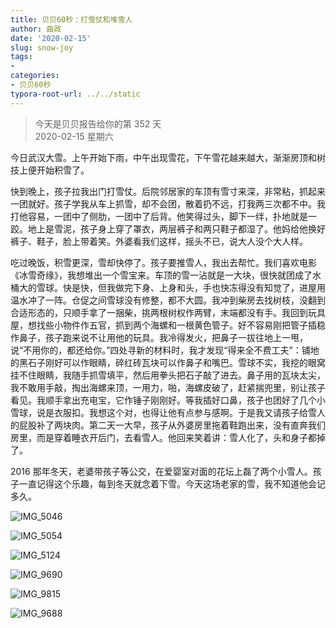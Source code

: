 ```yaml
---
title: 贝贝60秒：打雪仗和堆雪人
author: 曲政
date: '2020-02-15'
slug: snow-joy
tags:
- 
categories:
- 贝贝60秒
typora-root-url: ../../static
---
```

> 今天是贝贝报告给你的第 352 天   
> 2020-02-15 星期六 

今日武汉大雪。上午开始下雨，中午出现雪花，下午雪花越来越大，渐渐房顶和树技上便开始积雪了。

快到晚上，孩子拉我出门打雪仗。后院邻居家的车顶有雪寸来深，非常粘，抓起来一团就好。孩子学我从车上抓雪，却不会团，散着扔不远，打我两三次都不中。我打他容易，一团中了侧肋，一团中了后背。他笑得过头，脚下一绊，扑地就是一跤。地上是雪泥，孩子身上穿了罩衣，两层裤子和两只鞋子都湿了。他妈给他换好裤子、鞋子，脸上带着笑。外婆看我们这样，摇头不已，说大人没个大人样。

吃过晚饭，积雪更深，雪却快停了。孩子要推雪人，我出去帮忙。我们喜欢电影《冰雪奇缘》，我想堆出一个雪宝来。车顶的雪一沾就是一大块，很快就团成了水桶大的雪球。快是快，但我做完下身、上身和头，手也快冻得没有知觉了，进屋用温水冲了一阵。仓促之间雪球没有修整，都不大圆。我冲到柴房去找树枝，没翻到合适形态的，只顺手拿了一捆柴，挑两根树权作两臂，末端都没有手。我回到玩具屋，想找些小物件作五官，抓到两个海螺和一根黄色管子。好不容易刚把管子插稳作鼻子，孩子跑来说不让用他的玩具。我冷得发火，把鼻子一拔往地上一甩，说“不用你的，都还给你。”四处寻新的材料时，我才发现“得来全不费工夫”：铺地的黑石子刚好可以作眼睛，碎红砖瓦块可以作鼻子和嘴巴。雪球不实，我挖的眼窝挂不住眼睛，我随手抓雪填平，然后用拳头把石子敲了进去。鼻子用的瓦块太尖，我不敢用手敲，掏出海螺来顶，一用力，啪，海螺皮破了，赶紧揣兜里，别让孩子看见。我顺手拿出充电宝，它作锤子刚刚好。等我插好口鼻，孩子也团好了几个小雪球，说是衣服扣。我想这个对，也得让他有点参与感啊。于是我又请孩子给雪人的屁股补了两块肉。第二天一大早，孩子从外婆房里拖着鞋跑出来，没有直奔我们房里，而是穿着睡衣开后门，去看雪人。他回来笑着讲：雪人化了，头和身子都掉了。

2016 那年冬天，老婆带孩子等公交，在爱婴室对面的花坛上磊了两个小雪人。孩子一直记得这个乐趣，每到冬天就念着下雪。今天这场老家的雪，我不知道他会记多久。

![IMG_5046](/images/2020-02-15-%E8%B4%9D%E8%B4%9D60%E7%A7%92%EF%BC%9A%E6%89%93%E9%9B%AA%E4%BB%97%E5%92%8C%E5%A0%86%E9%9B%AA%E4%BA%BA/IMG_5046.jpeg)

![IMG_5054](/images/2020-02-15-%E8%B4%9D%E8%B4%9D60%E7%A7%92%EF%BC%9A%E6%89%93%E9%9B%AA%E4%BB%97%E5%92%8C%E5%A0%86%E9%9B%AA%E4%BA%BA/IMG_5054.jpeg)

![IMG_5124](/images/2020-02-15-%E8%B4%9D%E8%B4%9D60%E7%A7%92%EF%BC%9A%E6%89%93%E9%9B%AA%E4%BB%97%E5%92%8C%E5%A0%86%E9%9B%AA%E4%BA%BA/IMG_5124.jpeg)

![IMG_9690](/images/2020-02-15-%E8%B4%9D%E8%B4%9D60%E7%A7%92%EF%BC%9A%E6%89%93%E9%9B%AA%E4%BB%97%E5%92%8C%E5%A0%86%E9%9B%AA%E4%BA%BA/IMG_9690.jpeg)

![IMG_9815](/images/2020-02-15-%E8%B4%9D%E8%B4%9D60%E7%A7%92%EF%BC%9A%E6%89%93%E9%9B%AA%E4%BB%97%E5%92%8C%E5%A0%86%E9%9B%AA%E4%BA%BA/IMG_9815.jpeg)

![IMG_9688](/images/2020-02-15-%E8%B4%9D%E8%B4%9D60%E7%A7%92%EF%BC%9A%E6%89%93%E9%9B%AA%E4%BB%97%E5%92%8C%E5%A0%86%E9%9B%AA%E4%BA%BA/IMG_9688.jpeg)

